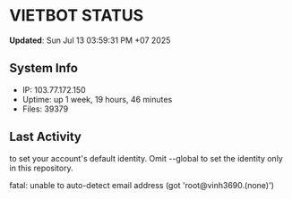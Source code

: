 # VIETBOT STATUS
**Updated**: Sun Jul 13 03:59:31 PM +07 2025

## System Info
- IP: 103.77.172.150
- Uptime: up 1 week, 19 hours, 46 minutes
- Files: 39379

## Last Activity

to set your account's default identity.
Omit --global to set the identity only in this repository.

fatal: unable to auto-detect email address (got 'root@vinh3690.(none)')
